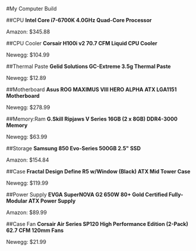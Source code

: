 #My Computer Build

##CPU
**Intel Core i7-6700K 4.0GHz Quad-Core Processor**

Amazon: $345.88

##CPU Cooler
**Corsair H100i v2 70.7 CFM Liquid CPU Cooler**

Newegg: $104.99

##Thermal Paste
**Gelid Solutions GC-Extreme 3.5g Thermal Paste**

Newegg: $12.89

##Motherboard
**Asus ROG MAXIMUS VIII HERO ALPHA ATX LGA1151 Motherboard**

Newegg: $278.99

##Memory:Ram
**G.Skill Ripjaws V Series 16GB (2 x 8GB) DDR4-3000 Memory**

Newegg: $63.99

##Storage
**Samsung 850 Evo-Series 500GB 2.5" SSD**

Amazon: $154.84

##Case
**Fractal Design Define R5 w/Window (Black) ATX Mid Tower Case**

Newegg: $119.99

##Power Supply
**EVGA SuperNOVA G2 650W 80+ Gold Certified Fully-Modular ATX Power Supply**

Amazon: $89.99

<!--##Sound Card-->
<!--**Creative Labs Sound Blaster Zx 24-bit 192 KHz Sound Card**-->

<!--Newegg: $119.99-->

##Case Fan
**Corsair Air Series SP120 High Performance Edition (2-Pack) 62.7 CFM 120mm Fans**

Newegg: $21.99
